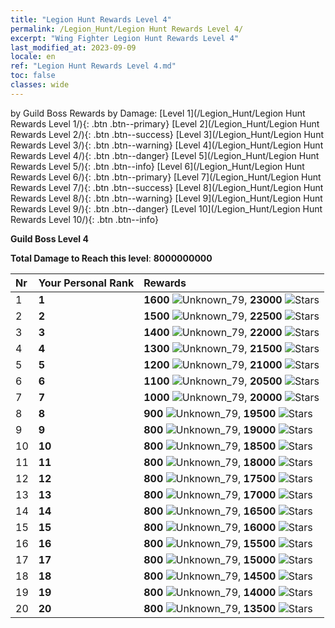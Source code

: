 ```yaml
---
title: "Legion Hunt Rewards Level 4"
permalink: /Legion_Hunt/Legion Hunt Rewards Level 4/
excerpt: "Wing Fighter Legion Hunt Rewards Level 4"
last_modified_at: 2023-09-09
locale: en
ref: "Legion Hunt Rewards Level 4.md"
toc: false
classes: wide
---
```


  by Guild Boss Rewards by Damage:   [Level 1](/Legion_Hunt/Legion Hunt Rewards Level 1/){: .btn .btn--primary}   [Level 2](/Legion_Hunt/Legion Hunt Rewards Level 2/){: .btn .btn--success}   [Level 3](/Legion_Hunt/Legion Hunt Rewards Level 3/){: .btn .btn--warning}   [Level 4](/Legion_Hunt/Legion Hunt Rewards Level 4/){: .btn .btn--danger}   [Level 5](/Legion_Hunt/Legion Hunt Rewards Level 5/){: .btn .btn--info}   [Level 6](/Legion_Hunt/Legion Hunt Rewards Level 6/){: .btn .btn--primary}   [Level 7](/Legion_Hunt/Legion Hunt Rewards Level 7/){: .btn .btn--success}   [Level 8](/Legion_Hunt/Legion Hunt Rewards Level 8/){: .btn .btn--warning}   [Level 9](/Legion_Hunt/Legion Hunt Rewards Level 9/){: .btn .btn--danger}   [Level 10](/Legion_Hunt/Legion Hunt Rewards Level 10/){: .btn .btn--info} 



  **Guild Boss Level 4**

 **Total Damage to Reach this level**: **8000000000**

  |  Nr | Your Personal Rank | Rewards |
  |:----|:-------------------|:-------------|
 | 1 | **1** | **1600** ![Unknown_79](/images/item/jt_jd_img25_p.png),  **23000** ![Stars](/images/item/Stars_p.png) |
 | 2 | **2** | **1500** ![Unknown_79](/images/item/jt_jd_img25_p.png),  **22500** ![Stars](/images/item/Stars_p.png) |
 | 3 | **3** | **1400** ![Unknown_79](/images/item/jt_jd_img25_p.png),  **22000** ![Stars](/images/item/Stars_p.png) |
 | 4 | **4** | **1300** ![Unknown_79](/images/item/jt_jd_img25_p.png),  **21500** ![Stars](/images/item/Stars_p.png) |
 | 5 | **5** | **1200** ![Unknown_79](/images/item/jt_jd_img25_p.png),  **21000** ![Stars](/images/item/Stars_p.png) |
 | 6 | **6** | **1100** ![Unknown_79](/images/item/jt_jd_img25_p.png),  **20500** ![Stars](/images/item/Stars_p.png) |
 | 7 | **7** | **1000** ![Unknown_79](/images/item/jt_jd_img25_p.png),  **20000** ![Stars](/images/item/Stars_p.png) |
 | 8 | **8** | **900** ![Unknown_79](/images/item/jt_jd_img25_p.png),  **19500** ![Stars](/images/item/Stars_p.png) |
 | 9 | **9** | **800** ![Unknown_79](/images/item/jt_jd_img25_p.png),  **19000** ![Stars](/images/item/Stars_p.png) |
 | 10 | **10** | **800** ![Unknown_79](/images/item/jt_jd_img25_p.png),  **18500** ![Stars](/images/item/Stars_p.png) |
 | 11 | **11** | **800** ![Unknown_79](/images/item/jt_jd_img25_p.png),  **18000** ![Stars](/images/item/Stars_p.png) |
 | 12 | **12** | **800** ![Unknown_79](/images/item/jt_jd_img25_p.png),  **17500** ![Stars](/images/item/Stars_p.png) |
 | 13 | **13** | **800** ![Unknown_79](/images/item/jt_jd_img25_p.png),  **17000** ![Stars](/images/item/Stars_p.png) |
 | 14 | **14** | **800** ![Unknown_79](/images/item/jt_jd_img25_p.png),  **16500** ![Stars](/images/item/Stars_p.png) |
 | 15 | **15** | **800** ![Unknown_79](/images/item/jt_jd_img25_p.png),  **16000** ![Stars](/images/item/Stars_p.png) |
 | 16 | **16** | **800** ![Unknown_79](/images/item/jt_jd_img25_p.png),  **15500** ![Stars](/images/item/Stars_p.png) |
 | 17 | **17** | **800** ![Unknown_79](/images/item/jt_jd_img25_p.png),  **15000** ![Stars](/images/item/Stars_p.png) |
 | 18 | **18** | **800** ![Unknown_79](/images/item/jt_jd_img25_p.png),  **14500** ![Stars](/images/item/Stars_p.png) |
 | 19 | **19** | **800** ![Unknown_79](/images/item/jt_jd_img25_p.png),  **14000** ![Stars](/images/item/Stars_p.png) |
 | 20 | **20** | **800** ![Unknown_79](/images/item/jt_jd_img25_p.png),  **13500** ![Stars](/images/item/Stars_p.png) |

